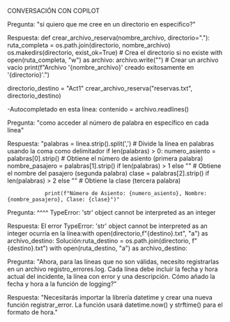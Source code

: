 CONVERSACIÓN CON COPILOT 

Pregunta: "si quiero que me cree en un directorio en especifico?"

Respuesta: def crear_archivo_reserva(nombre_archivo, directorio="."):
    ruta_completa = os.path.join(directorio, nombre_archivo)
    os.makedirs(directorio, exist_ok=True)  # Crea el directorio si no existe
    with open(ruta_completa, "w") as archivo:
        archivo.write("")  # Crear un archivo vacío
    print(f"Archivo '{nombre_archivo}' creado exitosamente en '{directorio}'.")

directorio_destino = "Act1"
crear_archivo_reserva("reservas.txt", directorio_destino)


-Autocompletado en esta línea: contenido = archivo.readlines()


Pregunta: "como acceder al número de palabra en específico en cada línea"

Respuesta: "palabras = linea.strip().split(',')  # Divide la línea en palabras usando la coma como delimitador
            if len(palabras) > 0:
                numero_asiento = palabras[0].strip()  # Obtiene el número de asiento (primera palabra)
                nombre_pasajero = palabras[1].strip() if len(palabras) > 1 else ""  # Obtiene el nombre del pasajero (segunda palabra)
                clase = palabras[2].strip() if len(palabras) > 2 else ""  # Obtiene la clase (tercera palabra)

                print(f"Número de Asiento: {numero_asiento}, Nombre: {nombre_pasajero}, Clase: {clase}")"


Pregunta: ^^^^ TypeError: 'str' object cannot be interpreted as an integer

Respuesta: El error TypeError: 'str' object cannot be interpreted as an integer ocurría en la línea:with open(directorio,f"{destino}.txt", "a") as archivo_destino:
    Solución:ruta_destino = os.path.join(directorio, f"{destino}.txt")
    with open(ruta_destino, "a") as archivo_destino:



Pregunta: "Ahora, para las líneas que no son válidas, necesito registrarlas en un archivo registro_errores.log. Cada línea debe incluir la fecha y hora actual del incidente, la línea con error y una descripción. Cómo añado la fecha y hora a la función de logging?"

Respuesta: "Necesitarás importar la librería datetime y crear una nueva función registrar_error. La función usará datetime.now() y strftime() para el formato de hora."